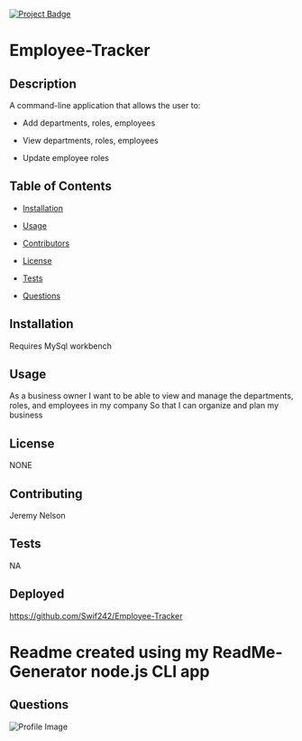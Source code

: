 

[![Project Badge](https://img.shields.io/badge/Application-Awesome-green)](https://github.com/Swif242/ReadMe-Generator)
# Employee-Tracker

## Description 

A command-line application that allows the user to:

  * Add departments, roles, employees

  * View departments, roles, employees

  * Update employee roles


## Table of Contents 

- [Installation](#installation)

- [Usage](#usage)

- [Contributors](#contributors)

- [License](#license)

- [Tests](#tests)

- [Questions](#questions)

## Installation 

Requires MySql workbench

## Usage 

As a business owner
I want to be able to view and manage the departments, roles, and employees in my company
So that I can organize and plan my business

## License 

NONE

## Contributing 

Jeremy Nelson

## Tests 

NA

## Deployed
https://github.com/Swif242/Employee-Tracker
# Readme created using my ReadMe-Generator node.js CLI app 

## Questions 

![Profile Image](https://avatars3.githubusercontent.com/u/58095369?v=4)
